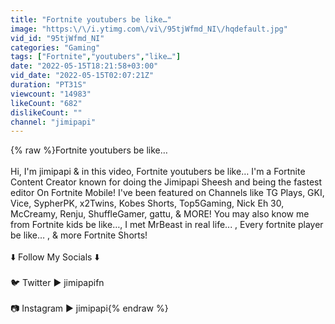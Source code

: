 ```yaml
---
title: "Fortnite youtubers be like…"
image: "https:\/\/i.ytimg.com\/vi\/95tjWfmd_NI\/hqdefault.jpg"
vid_id: "95tjWfmd_NI"
categories: "Gaming"
tags: ["Fortnite","youtubers","like…"]
date: "2022-05-15T18:21:58+03:00"
vid_date: "2022-05-15T02:07:21Z"
duration: "PT31S"
viewcount: "14983"
likeCount: "682"
dislikeCount: ""
channel: "jimipapi"
---
```

{% raw %}Fortnite youtubers be like…<br /><br />Hi, I'm jimipapi &amp; in this video, Fortnite youtubers be like… I'm a Fortnite Content Creator known for doing the Jimipapi Sheesh and being the fastest editor On Fortnite Mobile! I've been featured on Channels like TG Plays, GKI, Vice, SypherPK, x2Twins, Kobes Shorts, Top5Gaming, Nick Eh 30, McCreamy, Renju, ShuffleGamer, gattu, &amp; MORE! You may also know me from Fortnite kids be like…, I met MrBeast in real life... , Every fortnite player be like… , &amp; more Fortnite Shorts!<br /><br />⬇️ Follow My Socials ⬇️ <br /><br />🐦 Twitter ► jimipapifn<br /><br />📷 Instagram ► jimipapi{% endraw %}

